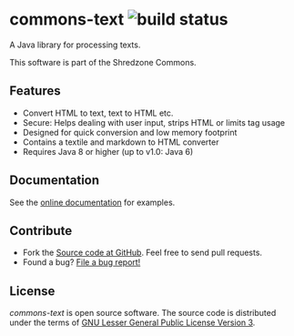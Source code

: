 # commons-text ![build status](https://shredzone.org/badge/commons-text.svg)

A Java library for processing texts.

This software is part of the Shredzone Commons.

## Features

* Convert HTML to text, text to HTML etc.
* Secure: Helps dealing with user input, strips HTML or limits tag usage
* Designed for quick conversion and low memory footprint
* Contains a textile and markdown to HTML converter
* Requires Java 8 or higher (up to v1.0: Java 6)

## Documentation

See the [online documentation](https://shredzone.org/maven/commons-text/) for examples.

## Contribute

* Fork the [Source code at GitHub](https://github.com/shred/commons-text). Feel free to send pull requests.
* Found a bug? [File a bug report!](https://github.com/shred/commons-text/issues)

## License

_commons-text_ is open source software. The source code is distributed under the terms of [GNU Lesser General Public License Version 3](http://www.gnu.org/licenses/lgpl-3.0.html).
